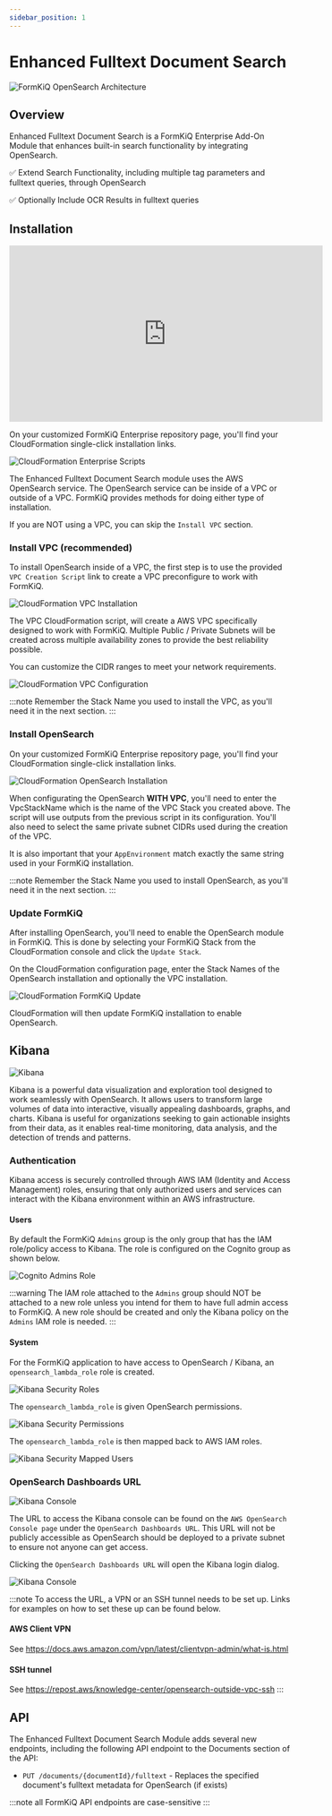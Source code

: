 ```yaml
---
sidebar_position: 1
---
```


# Enhanced Fulltext Document Search

![FormKiQ OpenSearch Architecture](./img/architecture_formkiq_and_opensearch.png)

## Overview

Enhanced Fulltext Document Search is a FormKiQ Enterprise Add-On Module that enhances built-in search functionality by integrating OpenSearch.

✅ Extend Search Functionality, including multiple tag parameters and fulltext queries, through OpenSearch

✅ Optionally Include OCR Results in fulltext queries

## Installation

<iframe width="560" height="315" src="https://www.youtube.com/embed/brvHNrICnXE" title="YouTube video player" frameborder="0" allow="accelerometer; autoplay; clipboard-write; encrypted-media; gyroscope; picture-in-picture; web-share" allowfullscreen></iframe>

On your customized FormKiQ Enterprise repository page, you'll find your CloudFormation single-click installation links.

![CloudFormation Enterprise Scripts](./img/cf-enterprise-scripts.png)

The Enhanced Fulltext Document Search module uses the AWS OpenSearch service. The OpenSearch service can be inside of a VPC or outside of a VPC. FormKiQ provides methods for doing either type of installation.

If you are NOT using a VPC, you can skip the `Install VPC` section.

### Install VPC (recommended)

To install OpenSearch inside of a VPC, the first step is to use the provided `VPC Creation Script` link to create a VPC preconfigure to work with FormKiQ.

![CloudFormation VPC Installation](./img/cf-vpc.png)

The VPC CloudFormation script, will create a AWS VPC specifically designed to work with FormKiQ. Multiple Public / Private Subnets will be created across multiple availability zones to provide the best reliability possible.

You can customize the CIDR ranges to meet your network requirements.

![CloudFormation VPC Configuration](./img/cf-vpc.config.png)

:::note
Remember the Stack Name you used to install the VPC, as you'll need it in the next section.
:::


### Install OpenSearch

On your customized FormKiQ Enterprise repository page, you'll find your CloudFormation single-click installation links.

![CloudFormation OpenSearch Installation](./img/cf-opensearch-install.png)

When configurating the OpenSearch **WITH VPC**, you'll need to enter the VpcStackName which is the name of the VPC Stack you created above. The script will use outputs from the previous script in its configuration. You'll also need to select the same private subnet CIDRs used during the creation of the VPC.

It is also important that your `AppEnvironment` match exactly the same string used in your FormKiQ installation.

:::note
Remember the Stack Name you used to install OpenSearch, as you'll need it in the next section.
:::

### Update FormKiQ

After installing OpenSearch, you'll need to enable the OpenSearch module in FormKiQ. This is done by selecting your FormKiQ Stack from the CloudFormation console and click the `Update Stack`.

On the CloudFormation configuration page, enter the Stack Names of the OpenSearch installation and optionally the VPC installation.

![CloudFormation FormKiQ Update](./img/cf-formkiq-update.png)

CloudFormation will then update FormKiQ installation to enable OpenSearch.

## Kibana

![Kibana](./img/kibana.png)

Kibana is a powerful data visualization and exploration tool designed to work seamlessly with OpenSearch. It allows users to transform large volumes of data into interactive, visually appealing dashboards, graphs, and charts. Kibana is useful for organizations seeking to gain actionable insights from their data, as it enables real-time monitoring, data analysis, and the detection of trends and patterns.

### Authentication

Kibana access is securely controlled through AWS IAM (Identity and Access Management) roles, ensuring that only authorized users and services can interact with the Kibana environment within an AWS infrastructure. 

#### Users

By default the FormKiQ `Admins` group is the only group that has the IAM role/policy access to Kibana. The role is configured on the Cognito group as shown below.

![Cognito Admins Role](./img/opensearch-admins-group-role.png)

:::warning
The IAM role attached to the `Admins` group should NOT be attached to a new role unless you intend for them to have full admin access to FormKiQ. A new role should be created and only the Kibana policy on the `Admins` IAM role is needed.
:::

#### System

For the FormKiQ application to have access to OpenSearch / Kibana, an `opensearch_lambda_role` role is created.

![Kibana Security Roles](./img/kibana-security-roles.png)

The `opensearch_lambda_role` is given OpenSearch permissions.

![Kibana Security Permissions](./img/kibana-security-permissions.png)

The `opensearch_lambda_role` is then mapped back to AWS IAM roles.

![Kibana Security Mapped Users](./img/kibana-security-mapped-users.png)


### OpenSearch Dashboards URL

![Kibana Console](./img/opensearch-kibana-console.png)

The URL to access the Kibana console can be found on the `AWS OpenSearch Console page` under the `OpenSearch Dashboards URL`. This URL will not be publicly accessible as OpenSearch should be deployed to a private subnet to ensure not anyone can get access.

Clicking the `OpenSearch Dashboards URL` will open the Kibana login dialog.

![Kibana Console](./img/opensearch-kibana-login.png)

:::note
To access the URL, a VPN or an SSH tunnel needs to be set up. Links for examples on how to set these up can be found below.

#### AWS Client VPN

See https://docs.aws.amazon.com/vpn/latest/clientvpn-admin/what-is.html

#### SSH tunnel 

See https://repost.aws/knowledge-center/opensearch-outside-vpc-ssh
:::

## API

The Enhanced Fulltext Document Search Module adds several new endpoints, including the following API endpoint to the Documents section of the API:

* `PUT /documents/{documentId}/fulltext` - Replaces the specified document's fulltext metadata for OpenSearch (if exists)

:::note
all FormKiQ API endpoints are case-sensitive
:::

